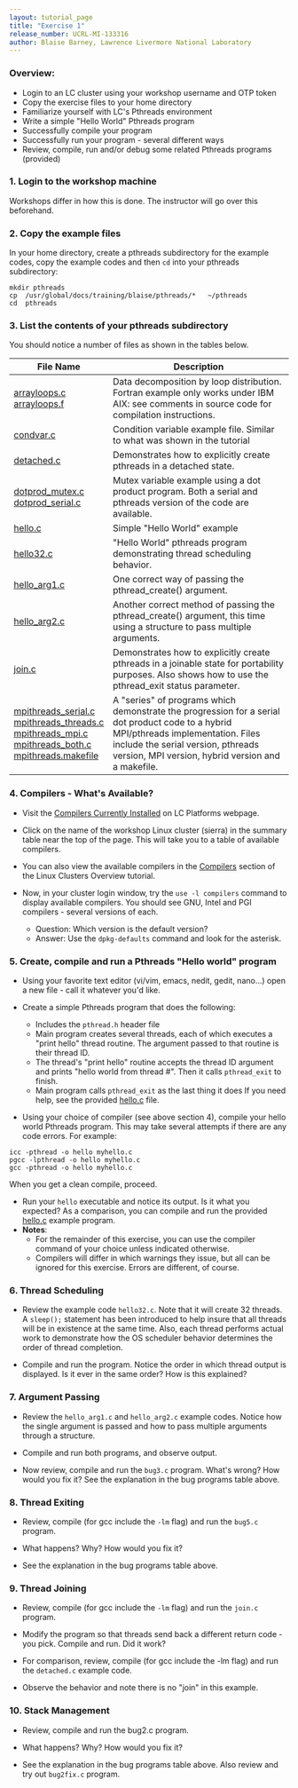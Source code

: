 ```yaml
---
layout: tutorial_page
title: "Exercise 1"
release_number: UCRL-MI-133316
author: Blaise Barney, Lawrence Livermore National Laboratory
---
```


### Overview:
* Login to an LC cluster using your workshop username and OTP token
* Copy the exercise files to your home directory
* Familiarize yourself with LC's Pthreads environment
* Write a simple "Hello World" Pthreads program
* Successfully compile your program
* Successfully run your program - several different ways
* Review, compile, run and/or debug some related Pthreads programs (provided)

### 1. Login to the workshop machine
Workshops differ in how this is done. The instructor will go over this beforehand.

### 2. Copy the example files
In your home directory, create a pthreads subdirectory for the example codes, copy the example codes and then `cd` into your pthreads subdirectory:
```
mkdir pthreads
cp  /usr/global/docs/training/blaise/pthreads/*   ~/pthreads
cd  pthreads
```
### 3. List the contents of your pthreads subdirectory
You should notice a number of files as shown in the tables below.

<table class="table table-striped table-bordered"><thead><tr><th>File Name</span></th><th colspan="2">Description</span></th></tr></thead><tbody><tr><td><a href="/posix/samples/arrayloops.c">arrayloops.c</a><br><a href="/posix/samples/arrayloops.f">arrayloops.f</a></td><td >Data decomposition by loop distribution. Fortran example only works under IBM AIX: see comments in source code for compilation instructions.</td></tr><tr><td><a href="/posix/samples/condvar.c">condvar.c</a></td><td >Condition variable example file. Similar to what was shown in the tutorial</td></tr><tr><td><a href="/posix/samples/detached.c">detached.c</a></td><td >Demonstrates how to explicitly create pthreads in a detached state.</td></tr><tr><td><a href="/posix/samples/dotprod_mutex.c">dotprod_mutex.c</a><br><a href="/posix/samples/dotprod_serial.c">dotprod_serial.c</a></td><td >Mutex variable example using a dot product program. Both a serial and pthreads version of the code are available.</td></tr><tr><td><a href="/posix/samples/hello.c">hello.c</a></td><td >Simple "Hello World" example</td></tr><tr><td><a href="/posix/samples/hello32.c">hello32.c</a></td><td >"Hello World" pthreads program demonstrating thread scheduling behavior.</td></tr><tr><td><a href="/posix/samples/hello_arg1.c">hello_arg1.c</a></td><td >One correct way of passing the pthread_create() argument.</td></tr><tr><td><a href="/posix/samples/hello_arg2.c">hello_arg2.c</a></td><td >Another correct method of passing the pthread_create() argument, this time using a structure to pass multiple arguments.</td></tr><tr><td><a href="/posix/samples/join.c">join.c</a></td><td >Demonstrates how to explicitly create pthreads in a joinable state for portability purposes. Also shows how to use the pthread_exit status parameter.</td></tr><tr><td><a href="/posix/samples/mpithreads_serial.c">mpithreads_serial.c</a><br><a href="/posix/samples/mpithreads_threads.c">mpithreads_threads.c</a><br><a href="/posix/samples/mpithreads_mpi.c">mpithreads_mpi.c</a><br><a href="/posix/samples/mpithreads_both.c">mpithreads_both.c</a><br><a href="/posix/samples/mpithreads.makefile">mpithreads.makefile</a></td><td >A "series" of programs which demonstrate the progression for a serial dot product code to a hybrid MPI/pthreads implementation. Files include the serial version, pthreads version, MPI version, hybrid version and a makefile.</td></tr></tbody></table>

### 4. Compilers - What's Available?
* Visit the [Compilers Currently Installed](https://computing.llnl.gov/?set=code&page=compilers) on LC Platforms webpage.

* Click on the name of the workshop Linux cluster (sierra) in the summary table near the top of the page. This will take you to a table of available compilers.

* You can also view the available compilers in the [Compilers](https://computing.llnl.gov/tutorials/linux_clusters/index.html#Compilers) section of the Linux Clusters Overview tutorial.

* Now, in your cluster login window, try the `use -l compilers` command to display available compilers. You should see GNU, Intel and PGI compilers - several versions of each.
  * Question: Which version is the default version?
  * Answer: Use the `dpkg-defaults` command and look for the asterisk.

### 5. Create, compile and run a Pthreads "Hello world" program
* Using your favorite text editor (vi/vim, emacs, nedit, gedit, nano...) open a new file - call it whatever you'd like.

* Create a simple Pthreads program that does the following:
   * Includes the `pthread.h` header file
   * Main program creates several threads, each of which executes a "print hello" thread routine. The argument passed to that routine is their thread ID.
   * The thread's "print hello" routine accepts the thread ID argument and prints "hello world from thread #". Then it calls `pthread_exit` to finish.
   * Main program calls `pthread_exit` as the last thing it does
If you need help, see the provided [hello.c](samples/hello.c)  file.

* Using your choice of compiler (see above section 4), compile your hello world Pthreads program. This may take several attempts if there are any code errors. For example:
```
icc -pthread -o hello myhello.c
pgcc -lpthread -o hello myhello.c
gcc -pthread -o hello myhello.c
```
When you get a clean compile, proceed.

* Run your `hello` executable and notice its output. Is it what you expected? As a comparison, you can compile and run the provided [hello.c](samples/hello.c) example program.
* **Notes**:
   * For the remainder of this exercise, you can use the compiler command of your choice unless indicated otherwise.
   * Compilers will differ in which warnings they issue, but all can be ignored for this exercise. Errors are different, of course.

### 6. Thread Scheduling
* Review the example code `hello32.c`. Note that it will create 32 threads. A `sleep();` statement has been introduced to help insure that all threads will be in existence at the same time. Also, each thread performs actual work to demonstrate how the OS scheduler behavior determines the order of thread completion.

* Compile and run the program. Notice the order in which thread output is displayed. Is it ever in the same order? How is this explained?

### 7. Argument Passing

* Review the `hello_arg1.c` and `hello_arg2.c` example codes. Notice how the single argument is passed and how to pass multiple arguments through a structure.

* Compile and run both programs, and observe output.

* Now review, compile and run the `bug3.c` program. What's wrong? How would you fix it? See the explanation in the bug programs table above.

### 8. Thread Exiting

* Review, compile (for gcc include the `-lm` flag) and run the `bug5.c` program.

* What happens? Why? How would you fix it?

* See the explanation in the bug programs table above.

### 9. Thread Joining

* Review, compile (for gcc include the `-lm` flag) and run the `join.c` program.

* Modify the program so that threads send back a different return code - you pick. Compile and run. Did it work?

* For comparison, review, compile (for gcc include the -lm flag) and run the `detached.c` example code.

* Observe the behavior and note there is no "join" in this example.

### 10. Stack Management

* Review, compile and run the bug2.c program.

* What happens? Why? How would you fix it?

* See the explanation in the bug programs table above. Also review and try out `bug2fix.c` program.
